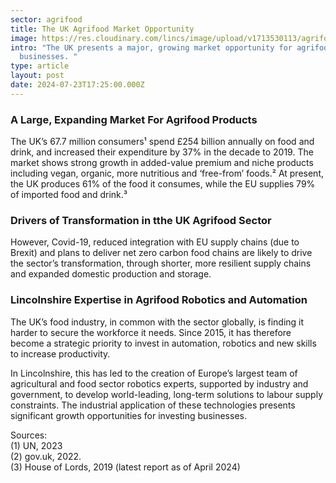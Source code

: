 ```yaml
---
sector: agrifood
title: The UK Agrifood Market Opportunity
image: https://res.cloudinary.com/lincs/image/upload/v1713530113/agrifood-article-1.jpg
intro: "The UK presents a major, growing market opportunity for agrifood sector
  businesses. "
type: article
layout: post
date: 2024-07-23T17:25:00.000Z
---
```


### A Large, Expanding Market For Agrifood Products

The UK’s 67.7 million consumers¹ spend £254 billion annually on food and drink, and increased their expenditure by 37% in the decade to 2019. The market shows strong growth in added-value premium and niche products including vegan, organic, more nutritious and ‘free-from’ foods.² At present, the UK produces 61% of the food it consumes, while the EU supplies 79% of imported food and drink.³

### Drivers of Transformation in tthe UK Agrifood Sector

However, Covid-19, reduced integration with EU supply chains (due to Brexit) and plans to deliver net zero carbon food chains are likely to drive the sector’s transformation, through shorter, more resilient supply chains and expanded domestic production and storage.

### Lincolnshire Expertise in Agrifood Robotics and Automation

The UK’s food industry, in common with the sector globally, is finding it harder to secure the workforce it needs. Since 2015, it has therefore become a strategic priority to invest in automation, robotics and new skills to increase productivity.

In Lincolnshire, this has led to the creation of Europe’s largest team of agricultural and food sector robotics experts, supported by industry and government, to develop world-leading, long-term solutions to labour supply constraints. The industrial application of these technologies presents significant growth opportunities for investing businesses.

Sources: <br>
(1) UN, 2023<br>
(2) gov.uk, 2022.<br>
(3) House of Lords, 2019  (latest report as of April 2024)<br>
